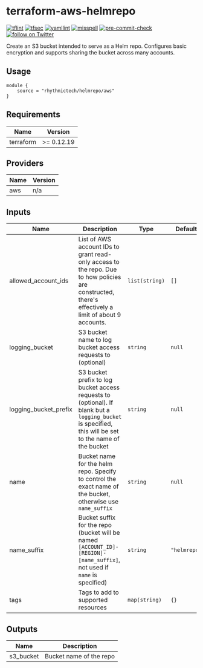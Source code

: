 # terraform-aws-helmrepo

[![tflint](https://github.com/rhythmictech/terraform-aws-helmrepo/workflows/tflint/badge.svg?branch=main&event=push)](https://github.com/rhythmictech/terraform-aws-helmrepo/actions?query=workflow%3Atflint+event%3Apush+branch%3Amain)
[![tfsec](https://github.com/rhythmictech/terraform-aws-helmrepo/workflows/tfsec/badge.svg?branch=main&event=push)](https://github.com/rhythmictech/terraform-aws-helmrepo/actions?query=workflow%3Atfsec+event%3Apush+branch%3Amain)
[![yamllint](https://github.com/rhythmictech/terraform-aws-helmrepo/workflows/yamllint/badge.svg?branch=main&event=push)](https://github.com/rhythmictech/terraform-aws-helmrepo/actions?query=workflow%3Ayamllint+event%3Apush+branch%3Amain)
[![misspell](https://github.com/rhythmictech/terraform-aws-helmrepo/workflows/misspell/badge.svg?branch=main&event=push)](https://github.com/rhythmictech/terraform-aws-helmrepo/actions?query=workflow%3Amisspell+event%3Apush+branch%3Amain)
[![pre-commit-check](https://github.com/rhythmictech/terraform-aws-helmrepo/workflows/pre-commit-check/badge.svg?branch=main&event=push)](https://github.com/rhythmictech/terraform-aws-helmrepo/actions?query=workflow%3Apre-commit-check+event%3Apush+branch%3Amain)
<a href="https://twitter.com/intent/follow?screen_name=RhythmicTech"><img src="https://img.shields.io/twitter/follow/RhythmicTech?style=social&logo=RhythmicTech" alt="follow on Twitter"></a>

Create an S3 bucket intended to serve as a Helm repo. Configures basic encryption and supports sharing the bucket across many accounts.

## Usage
```
module {
    source = "rhythmictech/helmrepo/aws"
}
```
<!-- BEGINNING OF PRE-COMMIT-TERRAFORM DOCS HOOK -->
## Requirements

| Name | Version |
|------|---------|
| terraform | >= 0.12.19 |

## Providers

| Name | Version |
|------|---------|
| aws | n/a |

## Inputs

| Name | Description | Type | Default | Required |
|------|-------------|------|---------|:--------:|
| allowed\_account\_ids | List of AWS account IDs to grant read-only access to the repo. Due to how policies are constructed, there's effectively a limit of about 9 accounts. | `list(string)` | `[]` | no |
| logging\_bucket | S3 bucket name to log bucket access requests to (optional) | `string` | `null` | no |
| logging\_bucket\_prefix | S3 bucket prefix to log bucket access requests to (optional). If blank but a `logging_bucket` is specified, this will be set to the name of the bucket | `string` | `null` | no |
| name | Bucket name for the helm repo. Specify to control the exact name of the bucket, otherwise use `name_suffix` | `string` | `null` | no |
| name\_suffix | Bucket suffix for the repo (bucket will be named `[ACCOUNT_ID]-[REGION]-[name_suffix]`, not used if `name` is specified) | `string` | `"helmrepo"` | no |
| tags | Tags to add to supported resources | `map(string)` | `{}` | no |

## Outputs

| Name | Description |
|------|-------------|
| s3\_bucket | Bucket name of the repo |

<!-- END OF PRE-COMMIT-TERRAFORM DOCS HOOK -->
